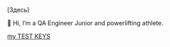 
[Здесь]

👋 Hi, I’m a QA Engineer Junior and powerlifting athlete.

[my TEST KEYS](https://docs.google.com/spreadsheets/d/1jJkEP84cPi6hK_71esHM8ktNfoyMZL6aqErAG5z2Twc/edit?usp=sharing)



